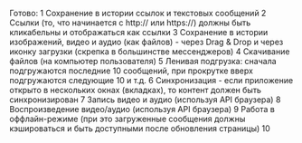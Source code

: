 Готово:
1 Сохранение в истории ссылок и текстовых сообщений
2 Ссылки (то, что начинается с http:// или https://) должны быть кликабельны и отображаться как ссылки
3 Сохранение в истории изображений, видео и аудио (как файлов) - через Drag & Drop и через иконку загрузки (скрепка в большинстве мессенджеров)
4 Скачивание файлов (на компьютер пользователя)
5 Ленивая подгрузка: сначала подгружаются последние 10 сообщений, при прокрутке вверх подгружаются следующие 10 и т.д.
6 Синхронизация - если приложение открыто в нескольких окнах (вкладках), то контент должен быть синхронизирован
7 Запись видео и аудио (используя API браузера)
8 Воспроизведение видео/аудио (используя API браузера)
9 Работа в оффлайн-режиме (при это загруженные сообщения должны кэшироваться и быть доступными после обновления страницы)
10 
